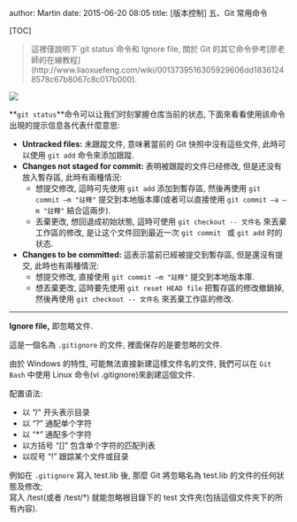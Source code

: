 author: Martin
date: 2015-06-20 08:05
title: [版本控制] 五、Git 常用命令

[TOC]

<blockquote>這裡僅說明下`git status`命令和 Ignore file, 關於 Git 的其它命令參考[廖老師的在線教程](http://www.liaoxuefeng.com/wiki/0013739516305929606dd18361248578c67b8067c8c017b000).</blockquote>

![](http://i57.tinypic.com/b7kwgz.jpg)

**`git status`**命令可以让我们时刻掌握仓库当前的状态, 下面來看看使用該命令出現的提示信息各代表什麼意思:

- **Untracked files:** 未跟蹤文件, 意味著當前的 Git 快照中沒有這些文件, 此時可以使用 `git add` 命令來添加跟蹤.
- **Changes not staged for commit:** 表明被跟蹤的文件已经修改, 但是还没有放入暫存區, 此時有兩種情況:
    - 想提交修改, 這時可先使用 `git add` 添加到暫存區, 然後再使用 `git commit –m "註釋"` 提交到本地版本庫(或者可以直接使用 `git commit –a –m "註釋"` 結合這兩步).
    - 丟棄更改, 想回退成初始狀態, 這時可使用 `git checkout -- 文件名` 來丟棄工作區的修改, 是让这个文件回到最近一次 `git commit ` 或 `git add` 时的状态.
- **Changes to be committed:** 這表示當前已經被提交到暫存區, 但是還沒有提交, 此時也有兩種情況:
    - 想提交修改, 直接使用 `git commit –m "註釋"` 提交到本地版本庫.
    - 想丟棄更改, 這時要先使用 `git reset HEAD file` 把暫存區的修改撤銷掉, 然後再使用 `git checkout -- 文件名` 來丟棄工作區的修改.

* * *

**Ignore file,** 即忽略文件.

這是一個名為 `.gitignore` 的文件, 裡面保存的是要忽略的文件.

由於 Windows 的特性, 可能無法直接新建這樣文件名的文件, 我們可以在 `Git Bash` 中使用 Linux 命令(vi .gitignore)來創建這個文件.

配置语法:

- 以 “/” 开头表示目录
- 以 “?” 通配单个字符
- 以 “*” 通配多个字符
- 以方括号 “[]” 包含单个字符的匹配列表
- 以叹号 “!” 跟踪某个文件或目录

例如在 `.gitignore` 寫入 test.lib 後, 那麼 Git 將忽略名為 test.lib 的文件的任何狀態及修改;<br>
寫入 /test(或者 /test/*) 就能忽略根目錄下的 test 文件夾(包括這個文件夾下的所有內容).

